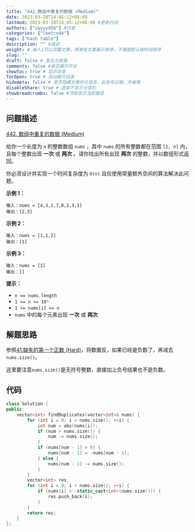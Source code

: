 ```yaml
---
title: "442.数组中重复的数据 (Medium)"
date: 2023-03-28T14:45:12+08:00
lastmod: 2023-03-28T14:45:12+08:00 #更新时间
authors: ["zwyyy456"] #作者
categories: ["leetcode"]
tags: ["hash table"]
description: "" #描述
weight: # 输入1可以顶置文章，用来给文章展示排序，不填就默认按时间排序
slug: ""
draft: false # 是否为草稿
comments: false #是否展示评论
showToc: true # 显示目录
TocOpen: true # 自动展开目录
hidemeta: false # 是否隐藏文章的元信息，如发布日期、作者等
disableShare: true # 底部不显示分享栏
showbreadcrumbs: false #顶部显示当前路径
---
```

## 问题描述
[442. 数组中重复的数据 (Medium)](https://leetcode.cn/problems/find-all-duplicates-in-an-array/)

给你一个长度为 `n` 的整数数组 `nums` ，其中 `nums` 的所有整数都在范围 `[1, n]`
内，且每个整数出现 **一次** 或 **两次** 。请你找出所有出现 **两次** 的整数，并以数组形式返回。

你必须设计并实现一个时间复杂度为 `O(n)` 且仅使用常量额外空间的算法解决此问题。

**示例 1：**

```
输入：nums = [4,3,2,7,8,2,3,1]
输出：[2,3]

```

**示例 2：**

```
输入：nums = [1,1,2]
输出：[1]

```

**示例 3：**

```
输入：nums = [1]
输出：[]

```

**提示：**

- `n == nums.length`
- `1 <= n <= 10⁵`
- `1 <= nums[i] <= n`
- `nums` 中的每个元素出现 **一次** 或 **两次**

## 解题思路
参照[41.缺失的第一个正数 (Hard)](https://blog.zwyyy456.tech/zh/posts/leet/41.first-missing-positive/)，将数置反，如果已经是负数了，再减去`nums.size()`。

这里要注意`nums.size()`是无符号整数，直接加上负号结果也不是负数。

## 代码
```cpp
class Solution {
public:
    vector<int> findDuplicates(vector<int>& nums) {
        for (int i = 0; i < nums.size(); ++i) {
            int num = abs(nums[i]);
            if (num > nums.size()) {
                num -= nums.size();
            }
            if (nums[num - 1] > 0) {
                nums[num - 1] = -nums[num - 1];
            } else {
                nums[num - 1] -= nums.size();
            }
        }
        vector<int> res;
        for (int i = 0; i < nums.size(); ++i) {
            if (nums[i] < -static_cast<int>(nums.size())) {
                res.push_back(i);
            }
        }
        return res;
    }
};
```